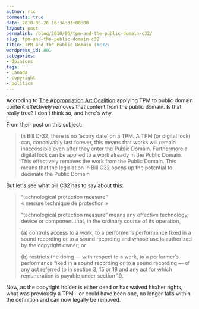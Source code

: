 ```yaml
---
author: rlc
comments: true
date: 2010-06-26 16:34:33+00:00
layout: post
permalink: /blog/2010/06/tpm-and-the-public-domain-c32/
slug: tpm-and-the-public-domain-c32
title: TPM and the Public Domain (#c32)
wordpress_id: 801
categories:
- Opinions
tags:
- Canada
- copyright
- politics
---
```


Accroding to [The Appropriation Art Coalition](http://web.archive.org/web/20100120083653/http://www.appropriationart.ca/) applying TPM to public domain content effectively removes that content from the public domain. Is that really true? I don't think so, and here's why.
<!--more-->

From their post on this subject:  

<blockquote>In Bill C-32, there is no ‘expiry date’ on a TPM. A TPM (or digital lock) can, conceivably last forever, this means that works will remain inaccessible even after they enter the Public Domain. Furthermore a digital lock can be applied to a work already in the Public Domain. This effectively removes the work from the Public Domain. This means that the legislation in Bill C32 opens up the potential to decimate the Public Domain</blockquote>



But let's see what bill C32 has to say about this:


<blockquote>“technological protection measure”<br/>
« mesure technique de protection »<br/>

“technological protection measure” means any effective technology, device or component that, in the ordinary course of its operation,<br/>

(a) controls access to a work, to a performer’s performance fixed in a sound recording or to a sound recording and whose use is authorized by the copyright owner; or<br/>

(b) restricts the doing — with respect to a work, to a performer’s performance fixed in a sound recording or to a sound recording — of any act referred to in section 3, 15 or 18 and any act for which remuneration is payable under section 19.</blockquote>


Now, as the copyright holder is either dead or has waived his/her rights, what was previously a TPM - or could have been one, no longer falls within the definition and can now legally be removed.
